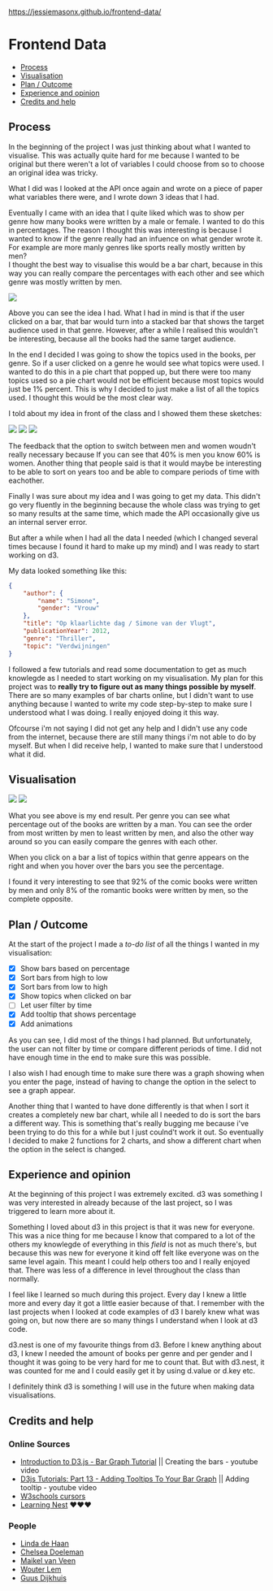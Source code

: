 https://jessiemasonx.github.io/frontend-data/

# Frontend Data

- [Process](#process)
- [Visualisation](#visualisation)
- [Plan / Outcome](https://github.com/jessiemasonx/frontend-data2/blob/master/README.md#plan--outcome)
- [Experience and opinion](#experience-and-opinion)
- [Credits and help](#credits-and-help)


## Process

In the beginning of the project I was just thinking about what I wanted to visualise. This was actually quite hard for me because I wanted to be original but there weren't a lot of variables I could choose from so to choose an original idea was tricky.

What I did was I looked at the API once again and wrote on a piece of paper what variables there were, and I wrote down 3 ideas that I had.

Eventually I came with an idea that I quite liked which was to show per genre how many books were written by a male or female. I wanted to do this in percentages. The reason I thought this was interesting is because I wanted to know if the genre really had an infuence on what gender wrote it. For example are more manly genres like sports really mostly written by men?   
I thought the best way to visualise this would be a bar chart, because in this way you can really compare the percentages with each other and see which genre was mostly written by men.

<img src="https://github.com/jessiemasonx/images/blob/master/schets.jpg">

Above you can see the idea I had. What I had in mind is that if the user clicked on a bar, that bar would turn into a stacked bar that shows the target audience used in that genre. However, after a while I realised this wouldn't be interesting, because all the books had the same target audience.

In the end I decided I was going to show the topics used in the books, per genre. So if a user clicked on a genre he would see what topics were used. I wanted to do this in a pie chart that popped up, but there were too many topics used so a pie chart would not be efficient because most topics would just be 1% percent. This is why I decided to just make a list of all the topics used. I thought this would be the most clear way.

I told about my idea in front of the class and I showed them these sketches:

<img src="https://github.com/jessiemasonx/images/blob/master/Artboard%201%20copy%40.png">
<img src="https://github.com/jessiemasonx/images/blob/master/Artboard%201%20copy%202%40.png">
<img src="https://github.com/jessiemasonx/images/blob/master/Artboard%201%20copy%203%40.png">

The feedback that the option to switch between men and women woudn't really necessary because If you can see that 40% is men you know 60% is women. Another thing that people said is that it would maybe be interesting to be able to sort on years too and be able to compare periods of time with eachother.

Finally I was sure about my idea and I was going to get my data. This didn't go very fluently in the beginning because the whole class was trying to get so many results at the same time, which made the API occasionally give us an internal server error.

But after a while when I had all the data I needed (which I changed several times because I found it hard to make up my mind) and I was ready to start working on d3.

My data looked something like this:

```json
{
    "author": {
        "name": "Simone",
        "gender": "Vrouw"
    },
    "title": "Op klaarlichte dag / Simone van der Vlugt",
    "publicationYear": 2012,
    "genre": "Thriller",
    "topic": "Verdwijningen"
}
```

I followed a few tutorials and read some documentation to get as much knowlegde as I needed to start working on my visualisation. My plan for this project was to __really try to figure out as many things possible by myself__. There are so many examples of bar charts online, but I didn't want to use anything because I wanted to write my code step-by-step to make sure I understood what I was doing. I really enjoyed doing it this way.

Ofcourse i'm not saying I did not get any help and I didn't use any code from the internet, because there are still many things i'm not able to do by myself. But when I did receive help, I wanted to make sure that I understood what it did.

## Visualisation

<img src="https://github.com/jessiemasonx/images/blob/master/graphnotopics.png">
<img src="https://github.com/jessiemasonx/images/blob/master/graphtopics.png">

What you see above is my end result. Per genre you can see what percentage out of the books are written by a man. You can see the order from most written by men to least written by men, and also the other way around so you can easily compare the genres with each other.

When you click on a bar a list of topics within that genre appears on the right and when you hover over the bars you see the percentage.

I found it very interesting to see that 92% of the comic books were written by men and only 8% of the romantic books were written by men, so the complete opposite.

## Plan / Outcome

At the start of the project I made a *to-do list* of all the things I wanted in my visualisation:

- [x] Show bars based on percentage
- [x] Sort bars from high to low
- [x] Sort bars from low to high
- [x] Show topics when clicked on bar
- [ ] Let user filter by time
- [x] Add tooltip that shows percentage
- [x] Add animations

As you can see, I did most of the things I had planned. But unfortunately, the user can not filter by time or compare different periods of time. I did not have enough time in the end to make sure this was possible.

I also wish I had enough time to make sure there was a graph showing when you enter the page, instead of having to change the option in the select to see a graph appear.

Another thing that I wanted to have done differently is that when I sort it creates a completely new bar chart, while all I needed to do is sort the bars a different way. This is something that's really bugging me because i've been trying to do this for a while but I just coulnd't work it out. So eventually I decided to make 2 functions for 2 charts, and show a different chart when the option in the select is changed.

## Experience and opinion

At the beginning of this project I was extremely excited. d3 was something I was very interested in already because of the last project, so I was triggered to learn more about it.

Something I loved about d3 in this project is that it was new for everyone. This was a nice thing for me because I know that compared to a lot of the others my knowlegde of everything in this *field* is not as much there's, but because this was new for everyone it kind off felt like everyone was on the same level again. This meant I could help others too and I really enjoyed that. There was less of a difference in level throughout the class than normally.

I feel like I learned so much during this project. Every day I knew a little more and every day it got a little easier because of that. I remember with the last projects when I looked at code examples of d3 I barely knew what was going on, but now there are so many things I understand when I look at d3 code.

d3.nest is one of my favourite things from d3. Before I knew anything about d3, I knew I needed the amount of books per genre and per gender and I thought it was going to be very hard for me to count that. But with d3.nest, it was counted for me and I could easily get it by using d.value or d.key etc.

I definitely think d3 is something I will use in the future when making data visualisations.

## Credits and help

### Online Sources
- [Introduction to D3.js - Bar Graph Tutorial](https://www.youtube.com/watch?v=Fjmxh-gnBM0) || Creating the bars - youtube video
- [D3js Tutorials: Part 13 - Adding Tooltips To Your Bar Graph](https://www.youtube.com/watch?v=wsCOif7RMBo) || Adding tooltip - youtube video
- [W3schools cursors](https://www.w3schools.com/cssref/pr_class_cursor.asp)
- [Learning Nest](http://learnjsdata.com/group_data.html) ❤️❤️❤️

### People
- [Linda de Haan](https://github.com/LindadeHaan)
- [Chelsea Doeleman](https://github.com/chelseadoeleman)
- [Maikel van Veen](https://github.com/Maikxx)
- [Wouter Lem](https://github.com/maanlamp)
- [Guus Dijkhuis](https://github.com/GuusDijkhuis)
